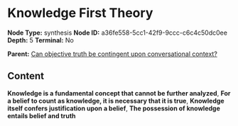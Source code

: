 # Knowledge First Theory

**Node Type:** synthesis
**Node ID:** a36fe558-5cc1-42f9-9ccc-c6c4c50dc0ee
**Depth:** 5
**Terminal:** No

**Parent:** [Can objective truth be contingent upon conversational context?](can-objective-truth-be-contingent-upon-conversational-context-antithesis-ac7d0061-c10c-493c-aa66-51603b024af1.md)

## Content

**Knowledge is a fundamental concept that cannot be further analyzed**, **For a belief to count as knowledge, it is necessary that it is true**, **Knowledge itself confers justification upon a belief**, **The possession of knowledge entails belief and truth**
